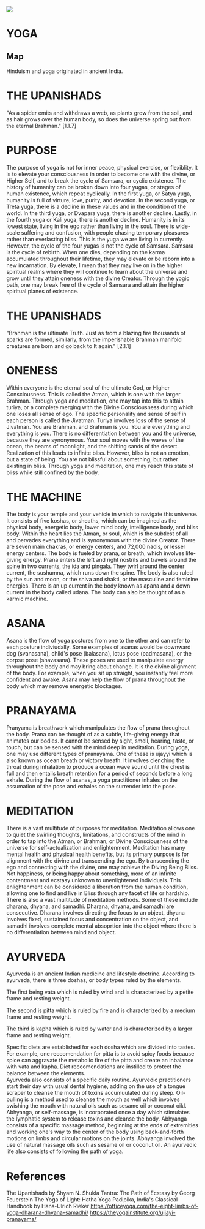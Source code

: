 <a href="https://juncture-digital.org"><img src="https://juncture-digital.org/images/ve-button.png"></a>

<param ve-config 
       title="Living Purely: An Introductory Guide to Yogic Being"
       author="Ariana Neira"
       banner="https://raw.githubusercontent.com/aneira18/juncture-visual-essay/main/fixedbanner.jpg" 
       layout="vertical">

<!-- Entities discussed throughout the essay are typically defined before the essay text and
     are thus available in all text.  Entity identifiers (QIDs) can be found in either
     Wikipedia or Wikidata (https://www.wikidata.org)> -->
<param ve-entity eid="Q9350"> <!-- Yoga -->
<param ve-entity eid="Q466797"> <!-- Asana -->
<param ve-entity eid="Q839496"> <!-- Pranayama -->
<param ve-entity eid="Q108458"> <!-- Meditation -->
<param ve-entity eid="Q132325"> <!-- Ayurveda -->

# YOGA 

## Map

Hinduism and yoga originated in ancient India. 
<param ve-map center="Q668" zoom="5" prefer-geojson>

# THE UPANISHADS
"As a spider emits and withdraws a web, as plants grow from the soil, and as hair grows over the human body, so does the universe spring out from the eternal Brahman." [1.1.7]

# PURPOSE
The purpose of yoga is not for inner peace, physical exercise, or flexiblity.  It is to elevate your consciousness in order to become one with the divine, or Higher Self, and to break the cycle of Samsara, or cyclic existence.  The history of humanity can be broken down into four yugas, or stages of human existence, which repeat cyclically.  In the first yuga, or Satya yuga, humanity is full of virture, love, purity, and devotion.  In the second yuga, or Treta yuga, there is a decline in these values and in the condition of the world.  In the third yuga, or Dvapara yuga, there is another decline.  Lastly, in the fourth yuga or Kali yuga, there is another decline.  Humanity is in its lowest state, living in the ego rather than living in the soul.  There is wide-scale suffering and confusion, with people chasing temporary pleasures rather than everlasting bliss.  This is the yuga we are living in currently.
However, the cycle of the four yugas is not the cycle of Samsara.  Samsara is the cycle of rebirth.  When one dies, depending on the karma accumulated throughout their lifetime, they may elevate or be reborn into a new incarnation.  By elevate, I mean that they may live on in the higher spiritual realms where they will continue to learn about the universe and grow until they attain oneness with the divine Creator.  Through the yogic path, one may break free of the cycle of Samsara and attain the higher spiritual planes of existence.  
<param ve-graphic 
       label="THE BUDDHA" 
       description="artist's visualization" 
       license="public domain" 
       url="https://raw.githubusercontent.com/aneira18/juncture-visual-essay/main/IMG_0195.JPG">
       
# THE UPANISHADS
"Brahman is the ultimate Truth.  Just as from a blazing fire thousands of sparks are formed, similarly, from the imperishable Brahman manifold creatures are born and go back to It again." [2.1.1]

# ONENESS
Within everyone is the eternal soul of the ultimate God, or Higher Consciousness.  This is called the Atman, which is one with the larger Brahman.  Through yoga and meditation, one may tap into this to attain turiya, or a complete merging with the Divine Consciousness during which one loses all sense of ego.  The specific personality and sense of self in each person is called the Jivatman.  Turiya involves loss of the sense of Jivatman.  You are Brahman, and Brahman is you.  You are everything and everything is you.  There is no differentiation between you and the universe, because they are synonymous.  Your soul moves with the waves of the ocean, the beams of moonlight, and the shifting sands of the desert.  Realization of this leads to infinite bliss.  However, bliss is not an emotion, but a state of being.  You are not blissful about something, but rather existing in bliss.  Through yoga and meditation, one may reach this state of bliss while still confined by the body. 
<param ve-graphic 
       label="ONENESS" 
       description="artist's visualization" 
       license="public domain" 
       url="https://raw.githubusercontent.com/aneira18/juncture-visual-essay/main/WE_ARE_ONE.JPG">

# THE MACHINE
The body is your temple and your vehicle in which to navigate this universe.  It consists of five koshas, or sheaths, which can be imagined as the physical body, energetic body, lower mind body, intelligence body, and bliss body.  Within the heart lies the Atman, or soul, which is the subtlest of all and pervades everything and is synonymous with the divine Creator.  There are seven main chakras, or energy centers, and 72,000 nadis, or lesser energy centers.  The body is fueled by prana, or breath, which involves life-giving energy.  Prana enters the left and right nostrils and travels around the spine in two currents, the ida and pingala.  They twirl around the center current, the sushumna, which runs down the spine.  The body is also ruled by the sun and moon, or the shiva and shakti, or the masculine and feminine energies.  There is an up current in the body known as apana and a down current in the body called udana.  The body can also be thought of as a karmic machine.
<param ve-graphic 
       label="THE SUBTLE BODY" 
       description="artist's visualization" 
       license="public domain" 
       url="https://raw.githubusercontent.com/aneira18/juncture-visual-essay/main/THESUBTLEBODY.jpg">

# ASANA
Asana is the flow of yoga postures from one to the other and can refer to each posture indiviudally.  Some examples of asanas would be downward dog (svanasana), child's pose (balasana), lotus pose (padmasana), or the corpse pose (shavasana).  These poses are used to manipulate energy throughout the body and may bring about change.  It is the divine alignment of the body.  For example, when you sit up straight, you instantly feel more confident and awake.  Asana may help the flow of prana throughout the body which may remove energetic blockages.  
<param ve-graphic 
       label="THE POWER OF ASANA" 
       description="artist's visualization" 
       license="public domain" 
       url="https://raw.githubusercontent.com/aneira18/juncture-visual-essay/main/IMG_0206.JPG">

# PRANAYAMA
Pranyama is breathwork which manipulates the flow of prana throughout the body.  Prana can be thought of as a subtle, life-giving energy that animates our bodies.  It cannot be sensed by sight, smell, hearing, taste, or touch, but can be sensed with the mind deep in meditation.  During yoga, one may use different types of pranayama.  One of these is ujayyi which is also known as ocean breath or victory breath.  It involves clenching the throat during inhalation to produce a ocean wave sound until the chest is full and then entails breath retention for a period of seconds before a long exhale.  During the flow of asanas, a yoga practitioner inhales on the assumation of the pose and exhales on the surrender into the pose. 

<param ve-graphic 
       label="ONENESS" 
       description="artist's visualization" 
       license="public domain" 
       url="https://raw.githubusercontent.com/aneira18/juncture-visual-essay/main/WE_ARE_ONE.JPG">

# MEDITATION
There is a vast multitude of purposes for meditation.  Meditation allows one to quiet the swirling thoughts, limitations, and constructs of the mind in order to tap into the Atman, or Brahman, or Divine Consciousness of the universe for self-actualization and enlightenment.  Meditation has many mental health and physical health benefits, but its primary purpose is for alignment with the divine and transcending the ego.  By transcending the ego and connecting with the divine, one may achieve the Diving Being Bliss.  Not happiness, or being happy about something, more of an infinite contentment and ecstasy unknown to unenlightened individuals.  This enlightenment can be considered a liberation from the human condition, allowing one to find and live in Bliss through any facet of life or hardship.  There is also a vast multitude of meditation methods.  Some of these include dharana, dhyana, and samadhi.  Dharana, dhyana, and samadhi are consecutive.  Dharana involves directing the focus to an object, dhyana involves fixed, sustained focus and concentration on the object, and samadhi involves complete mental absoprtion into the object where there is no differentiation between mind and object.  

<param ve-graphic 
       label="ONENESS" 
       description="artist's visualization" 
       license="public domain" 
       url="https://raw.githubusercontent.com/aneira18/juncture-visual-essay/main/WE_ARE_ONE.JPG">

# AYURVEDA
Ayurveda is an ancient Indian medicine and lifestyle doctrine.  According to ayurveda, there is three doshas, or body types ruled by the elements.  
<param ve-graphic 
       label="THE THREE DOSHAS" 
       description="artist's visualization" 
       license="public domain" 
       url="https://raw.githubusercontent.com/aneira18/juncture-visual-essay/main/ayurrveda.jpg">
       
The first being vata which is ruled by wind and is characterized by a petite frame and resting weight.  
<param ve-graphic 
       label="THE THREE DOSHAS" 
       description="artist's visualization" 
       license="public domain" 
       url="https://raw.githubusercontent.com/aneira18/juncture-visual-essay/main/vata.JPG">
       
The second is pitta which is ruled by fire and is characterized by a medium frame and resting weight.  
<param ve-graphic 
       label="THE THREE DOSHAS" 
       description="artist's visualization" 
       license="public domain" 
       url="https://raw.githubusercontent.com/aneira18/juncture-visual-essay/main/pitta.JPG">
       
The third is kapha which is ruled by water and is characterized by a larger frame and resting weight.
<param ve-graphic 
       label="THE THREE DOSHAS" 
       description="artist's visualization" 
       license="public domain" 
       url="https://raw.githubusercontent.com/aneira18/juncture-visual-essay/main/kapha.JPG">
       
Specific diets are established for each dosha which are divided into tastes.  For example, one reccomendation for pitta is to avoid spicy foods because spice can aggravate the metabolic fire of the pitta and create an inbalance with vata and kapha.  Diet reccomendations are instilled to protect the balance between the elements.  
Ayurveda also consists of a specific daily routine.  Ayurvedic practitioners start their day with usual dental hygiene, adding on the use of a tongue scraper to cleanse the mouth of toxins accumuulated during sleep.  Oil-pulling is a method used to cleanse the mouth as well which involves swishing the mouth with natural oils such as sesame oil or coconut oikl.  Abhyanga, or self-massage, is incorporated once a day which stimulates the lymphatic system to release toxins and cleanse the body.  Abhyanga consists of a specific massage method, beginning at the ends of extremities and working one's way to the center of the body using back-and-forth motions on limbs and circular motions on the joints.  Abhyanga involved the use of natural massage oils such as sesame oil or coconut oil.  An ayurvedic life also consists of following the path of yoga.  
<param ve-graphic 
       label="THE THREE DOSHAS" 
       description="artist's visualization" 
       license="public domain" 
       url="https://raw.githubusercontent.com/aneira18/juncture-visual-essay/main/ayurrveda.jpg">

# References
The Upanishads by Shyam N. Shukla
Tantra: The Path of Ecstasy by Georg Feuerstein
The Yoga of Light: Hatha Yoga Padipika, India's Classical Handbook by Hans-Ulrich Rieker
https://officeyoga.com/the-eight-limbs-of-yoga-dharana-dhyana-samadhi/
https://theyogainstitute.org/ujjayi-pranayama/


